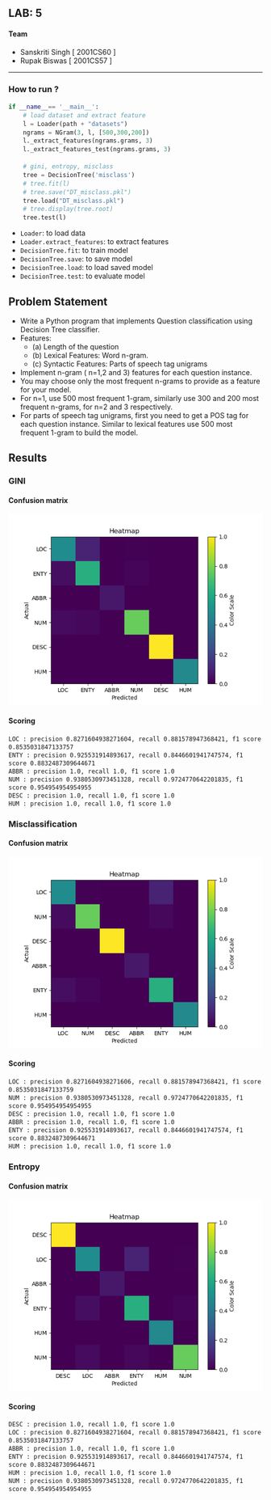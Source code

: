 ## LAB: 5
#### Team
- Sanskriti Singh [ 2001CS60 ]
- Rupak Biswas [ 2001CS57 ]
---
### How to run ?
```python
if __name__== '__main__':
    # load dataset and extract feature
    l = Loader(path + "datasets")
    ngrams = NGram(3, l, [500,300,200])
    l._extract_features(ngrams.grams, 3)
    l._extract_features_test(ngrams.grams, 3)
    
    # gini, entropy, misclass
    tree = DecisionTree('misclass')
    # tree.fit(l)
    # tree.save("DT_misclass.pkl")
    tree.load("DT_misclass.pkl")
    # tree.display(tree.root)
    tree.test(l)
```
- `Loader`: to load data
- `Loader.extract_features`: to extract features
- `DecisionTree.fit`: to train model
- `DecisionTree.save`: to save model
- `DecisionTree.load`: to load saved model
- `DecisionTree.test`: to evaluate model

## Problem Statement

- Write a Python program that implements Question classification using Decision Tree
classifier.
- Features:
    - (a) Length of the question
    - (b) Lexical Features: Word n-gram.
    - (c) Syntactic Features: Parts of speech tag unigrams
- Implement n-gram ( n=1,2 and 3) features for each question instance. 
- You may choose only the most frequent n-grams to provide as a feature for your model.
- For n=1, use 500 most frequent 1-gram, similarly use 300 and 200 most frequent n-grams, for n=2 and 3 respectively. 
- For parts of speech tag unigrams, first you need to get a POS tag for each question instance. Similar  to lexical features use 500 most frequent 1-gram to build the model.


## Results

### GINI

#### Confusion matrix
![gini_confusion_matrix](Figure_1.png)

#### Scoring
```
LOC : precision 0.8271604938271604, recall 0.881578947368421, f1 score 0.8535031847133757
ENTY : precision 0.925531914893617, recall 0.8446601941747574, f1 score 0.8832487309644671
ABBR : precision 1.0, recall 1.0, f1 score 1.0
NUM : precision 0.9380530973451328, recall 0.9724770642201835, f1 score 0.954954954954955
DESC : precision 1.0, recall 1.0, f1 score 1.0
HUM : precision 1.0, recall 1.0, f1 score 1.0
```

### Misclassification

#### Confusion matrix
![misclass_confusion_matrix](Figure_2.png)

#### Scoring
```
LOC : precision 0.8271604938271606, recall 0.881578947368421, f1 score 0.8535031847133759
NUM : precision 0.9380530973451328, recall 0.9724770642201835, f1 score 0.954954954954955
DESC : precision 1.0, recall 1.0, f1 score 1.0
ABBR : precision 1.0, recall 1.0, f1 score 1.0
ENTY : precision 0.925531914893617, recall 0.8446601941747574, f1 score 0.8832487309644671
HUM : precision 1.0, recall 1.0, f1 score 1.0
```

### Entropy

#### Confusion matrix
![entropy_confusion_matrix](Figure_3.png)

#### Scoring
```
DESC : precision 1.0, recall 1.0, f1 score 1.0
LOC : precision 0.8271604938271604, recall 0.881578947368421, f1 score 0.8535031847133757
ABBR : precision 1.0, recall 1.0, f1 score 1.0
ENTY : precision 0.925531914893617, recall 0.8446601941747574, f1 score 0.8832487309644671
HUM : precision 1.0, recall 1.0, f1 score 1.0
NUM : precision 0.9380530973451328, recall 0.9724770642201835, f1 score 0.954954954954955
```